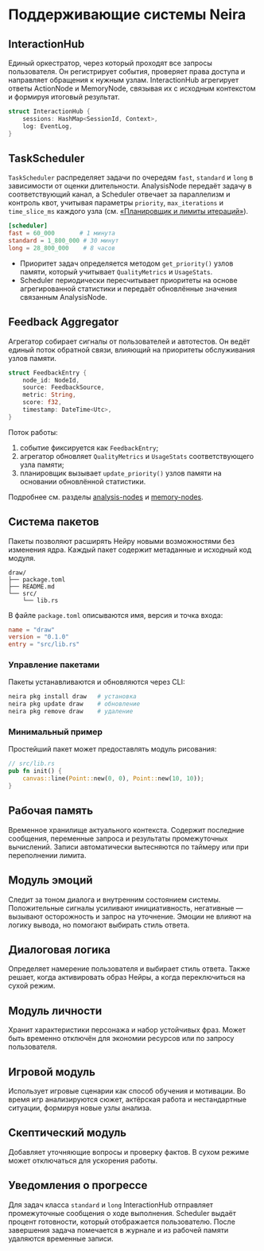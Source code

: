 # Поддерживающие системы Neira

## InteractionHub
Единый оркестратор, через который проходят все запросы пользователя. Он регистрирует события, проверяет права доступа и направляет обращения к нужным узлам. InteractionHub агрегирует ответы ActionNode и MemoryNode, связывая их с исходным контекстом и формируя итоговый результат.

```rust
struct InteractionHub {
    sessions: HashMap<SessionId, Context>,
    log: EventLog,
}
```

## TaskScheduler
`TaskScheduler` распределяет задачи по очередям `fast`, `standard` и `long` в зависимости от оценки длительности. AnalysisNode передаёт задачу в соответствующий канал, а Scheduler отвечает за параллелизм и контроль квот, учитывая параметры `priority`, `max_iterations` и `time_slice_ms` каждого узла (см. [«Планировщик и лимиты итераций»](README.md#планировщик-и-лимиты-итераций)).

```toml
[scheduler]
fast = 60_000       # 1 минута
standard = 1_800_000 # 30 минут
long = 28_800_000    # 8 часов
```

- Приоритет задач определяется методом `get_priority()` узлов памяти, который учитывает `QualityMetrics` и `UsageStats`.
- Scheduler периодически пересчитывает приоритеты на основе агрегированной статистики и передаёт обновлённые значения связанным AnalysisNode.

## Feedback Aggregator
Агрегатор собирает сигналы от пользователей и автотестов. Он ведёт единый поток обратной связи, влияющий на приоритеты обслуживания узлов памяти.

```rust
struct FeedbackEntry {
    node_id: NodeId,
    source: FeedbackSource,
    metric: String,
    score: f32,
    timestamp: DateTime<Utc>,
}
```

Поток работы:

1. событие фиксируется как `FeedbackEntry`;
2. агрегатор обновляет `QualityMetrics` и `UsageStats` соответствующего узла памяти;
3. планировщик вызывает `update_priority()` узлов памяти на основании обновлённой статистики.

Подробнее см. разделы [analysis-nodes](analysis-nodes.md) и [memory-nodes](memory-nodes.md).

## Система пакетов
Пакеты позволяют расширять Нейру новыми возможностями без изменения ядра. Каждый пакет
содержит метаданные и исходный код модуля.

```text
draw/
├── package.toml
├── README.md
└── src/
    └── lib.rs
```

В файле `package.toml` описываются имя, версия и точка входа:

```toml
name = "draw"
version = "0.1.0"
entry = "src/lib.rs"
```

### Управление пакетами
Пакеты устанавливаются и обновляются через CLI:

```bash
neira pkg install draw   # установка
neira pkg update draw    # обновление
neira pkg remove draw    # удаление
```

### Минимальный пример
Простейший пакет может предоставлять модуль рисования:

```rust
// src/lib.rs
pub fn init() {
    canvas::line(Point::new(0, 0), Point::new(10, 10));
}
```

## Рабочая память
Временное хранилище актуального контекста. Содержит последние сообщения, переменные запроса и результаты промежуточных вычислений. Записи автоматически вытесняются по таймеру или при переполнении лимита.

## Модуль эмоций
Следит за тоном диалога и внутренним состоянием системы. Положительные сигналы усиливают инициативность, негативные — вызывают осторожность и запрос на уточнение. Эмоции не влияют на логику вывода, но помогают выбирать стиль ответа.

## Диалоговая логика
Определяет намерение пользователя и выбирает стиль ответа. Также решает, когда активировать образ Нейры, а когда переключиться на сухой режим.

## Модуль личности
Хранит характеристики персонажа и набор устойчивых фраз. Может быть временно отключён для экономии ресурсов или по запросу пользователя.

## Игровой модуль
Использует игровые сценарии как способ обучения и мотивации. Во время игр анализируются сюжет, актёрская работа и нестандартные ситуации, формируя новые узлы анализа.

## Скептический модуль
Добавляет уточняющие вопросы и проверку фактов. В сухом режиме может отключаться для ускорения работы.

## Уведомления о прогрессе
Для задач класса `standard` и `long` InteractionHub отправляет промежуточные сообщения о ходе выполнения. Scheduler выдаёт процент готовности, который отображается пользователю. После завершения задача помечается в журнале и из рабочей памяти удаляются временные записи.
